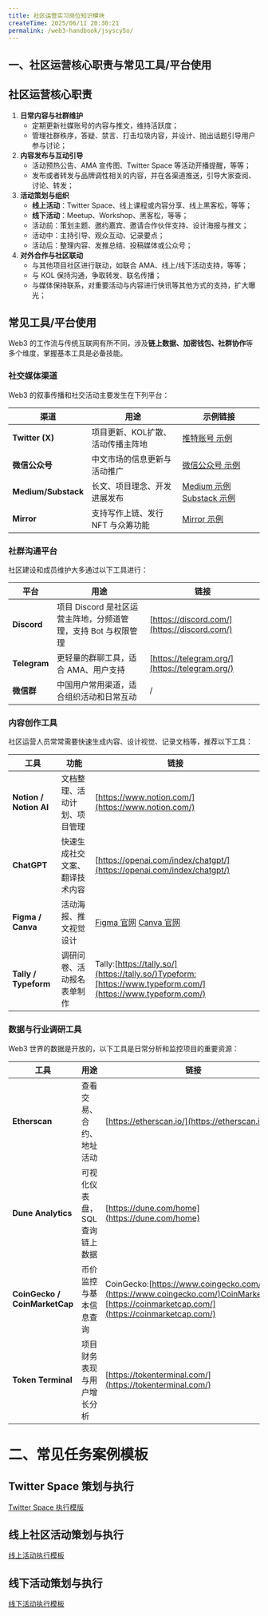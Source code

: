 ```yaml
---
title: 社区运营实习岗位知识模块
createTime: 2025/06/11 20:30:21
permalink: /web3-handbook/jsyscy5o/
---
```


## 一、社区运营核心职责与常见工具/平台使用

## 社区运营核心职责

1. **日常内容与社群维护**
    - 定期更新社媒账号的内容与推文，维持活跃度；
    - 管理社群秩序，答疑、禁言、打击垃圾内容，并设计、抛出话题引导用户参与讨论；
2. **内容发布与互动引导**
    - 活动预热公告、AMA 宣传图、Twitter Space 等活动开播提醒，等等；
    - 发布或者转发与品牌调性相关的内容，并在各渠道推送，引导大家查阅、讨论、转发；
3. **活动策划与组织**
    - **线上活动**：Twitter Space、线上课程或内容分享、线上黑客松，等等；
    - **线下活动**：Meetup、Workshop、黑客松，等等；
    - 活动前：策划主题、邀约嘉宾、邀请合作伙伴支持、设计海报与推文；
    - 活动中：主持引导、观众互动、记录要点；
    - 活动后：整理内容、发推总结、投稿媒体或公众号；
4. **对外合作与社区联动**
    - 与其他项目社区进行联动，如联合 AMA、线上/线下活动支持，等等；
    - 与 KOL 保持沟通，争取转发、联名传播；
    - 与媒体保持联系，对重要活动与内容进行快讯等其他方式的支持，扩大曝光；

## 常见工具/平台使用

Web3 的工作流与传统互联网有所不同，涉及**链上数据、加密钱包、社群协作**等多个维度，掌握基本工具是必备技能。

### 社交媒体渠道

Web3 的叙事传播和社交活动主要发生在下列平台：

| 渠道 | 用途 | 示例链接 |
| --- | --- | --- |
| **Twitter (X)** | 项目更新、KOL扩散、活动传播主阵地 | [推特账号 示例](https://x.com/ETHPanda_Org) |
| **微信公众号** | 中文市场的信息更新与活动推广 | [微信公众号 示例](https://mp.weixin.qq.com/s/en8CeulLNRiWDVc8A94R1w) |
| **Medium/Substack** | 长文、项目理念、开发进展发布 | [Medium 示例](http://medium.com/) [Substack  示例](https://ethpanda.substack.com/) |
| **Mirror** | 支持写作上链、发行 NFT 与众筹功能 | [Mirror 示例](https://mirror.xyz/) |

### 社群沟通平台

社区建设和成员维护大多通过以下工具进行：

| 平台 | 用途 | 链接 |
| --- | --- | --- |
| **Discord** | 项目 Discord 是社区运营主阵地，分频道管理，支持 Bot 与权限管理 | [https://discord.com/](https://discord.com/) |
| **Telegram** | 更轻量的群聊工具，适合 AMA、用户支持 | [https://telegram.org/](https://telegram.org/) |
| **微信群** | 中国用户常用渠道，适合组织活动和日常互动 | / |

### 内容创作工具

社区运营人员常常需要快速生成内容、设计视觉、记录文档等，推荐以下工具：

| 工具 | 功能 | 链接 |
| --- | --- | --- |
| **Notion / Notion AI** | 文档整理、活动计划、项目管理 | [https://www.notion.com/](https://www.notion.com/) |
| **ChatGPT** | 快速生成社交文案、翻译技术内容 | [https://openai.com/index/chatgpt/](https://openai.com/index/chatgpt/) |
| **Figma / Canva** | 活动海报、推文视觉设计 | [Figma 官网](https://www.figma.com/) [Canva 官网](https://www.canva.com/) |
| **Tally / Typeform** | 调研问卷、活动报名表单制作 | Tally:[https://tally.so/](https://tally.so/)Typeform:[https://www.typeform.com/](https://www.typeform.com/) |

### 数据与行业调研工具

Web3 世界的数据是开放的，以下工具是日常分析和监控项目的重要资源：

| 工具 | 用途 | 链接 |
| --- | --- | --- |
| **Etherscan** | 查看交易、合约、地址活动 | [https://etherscan.io/](https://etherscan.io/) |
| **Dune Analytics** | 可视化仪表盘，SQL 查询链上数据 | [https://dune.com/home](https://dune.com/home) |
| **CoinGecko / CoinMarketCap** | 币价监控与基本信息查询 | CoinGecko:[https://www.coingecko.com/](https://www.coingecko.com/)CoinMarketCap:[https://coinmarketcap.com/](https://coinmarketcap.com/) |
| **Token Terminal** | 项目财务表现与用户增长分析 | [https://tokenterminal.com/](https://tokenterminal.com/) |

# 二、常见任务案例模板

## Twitter Space 策划与执行

[Twitter Space 执行模版](./twitterSpace.md)

## 线上社区活动策划与执行

[线上活动执行模板](https://www.notion.so/206bbd63be8780548290dab0608652ab?pvs=21)

## 线下活动策划与执行

[线下活动执行模板](https://www.notion.so/206bbd63be878053b634edc40e8aa0c8?pvs=21)